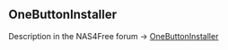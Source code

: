 OneButtonInstaller
------------------

Description in the NAS4Free forum -> <a href="http://forums.nas4free.org/viewtopic.php?f=71&t=11189">OneButtonInstaller</a>

